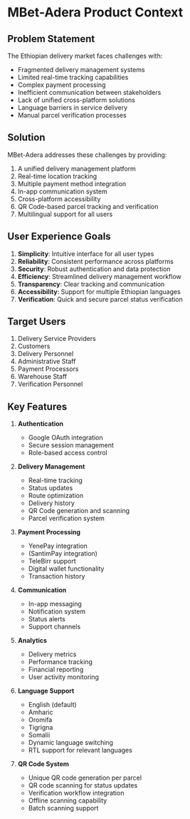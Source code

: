 # MBet-Adera Product Context

## Problem Statement
The Ethiopian delivery market faces challenges with:
- Fragmented delivery management systems
- Limited real-time tracking capabilities
- Complex payment processing
- Inefficient communication between stakeholders
- Lack of unified cross-platform solutions
- Language barriers in service delivery
- Manual parcel verification processes

## Solution
MBet-Adera addresses these challenges by providing:
1. A unified delivery management platform
2. Real-time location tracking
3. Multiple payment method integration
4. In-app communication system
5. Cross-platform accessibility
6. QR Code-based parcel tracking and verification
7. Multilingual support for all users

## User Experience Goals
1. **Simplicity**: Intuitive interface for all user types
2. **Reliability**: Consistent performance across platforms
3. **Security**: Robust authentication and data protection
4. **Efficiency**: Streamlined delivery management workflow
5. **Transparency**: Clear tracking and communication
6. **Accessibility**: Support for multiple Ethiopian languages
7. **Verification**: Quick and secure parcel status verification

## Target Users
1. Delivery Service Providers
2. Customers
3. Delivery Personnel
4. Administrative Staff
5. Payment Processors
6. Warehouse Staff
7. Verification Personnel

## Key Features
1. **Authentication**
   - Google OAuth integration
   - Secure session management
   - Role-based access control

2. **Delivery Management**
   - Real-time tracking
   - Status updates
   - Route optimization
   - Delivery history
   - QR Code generation and scanning
   - Parcel verification system

3. **Payment Processing**
   - YenePay integration
   - (SantimPay integration)
   - TeleBirr support
   - Digital wallet functionality
   - Transaction history

4. **Communication**
   - In-app messaging
   - Notification system
   - Status alerts
   - Support channels

5. **Analytics**
   - Delivery metrics
   - Performance tracking
   - Financial reporting
   - User activity monitoring

6. **Language Support**
   - English (default)
   - Amharic
   - Oromifa
   - Tigrigna
   - Somalii
   - Dynamic language switching
   - RTL support for relevant languages

7. **QR Code System**
   - Unique QR code generation per parcel
   - QR code scanning for status updates
   - Verification workflow integration
   - Offline scanning capability
   - Batch scanning support 